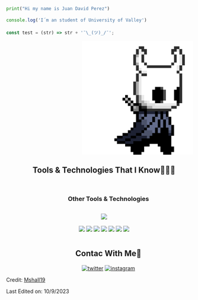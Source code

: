 ```python
print("Hi my name is Juan David Perez")
```
```javascript
console.log('I´m an student of University of Valley')

const test = (str) => str + '¯\_(ツ)_/¯';
```
<img align="right" width="300" alt="GIF" src="https://raw.githubusercontent.com/TanZng/TanZng/master/assets/hollor_knight3.gif" />

<!--Tecnologias-->
<div id="user-content-toc">
  <ul align="center">
    <summary><h2 style="display: inline-block">Tools & Technologies That I Know👨🏻‍💻</h2></summary>
    <div id="user-content-toc">
  <ul align="center">
    <summary><h3 style="display: inline-block">Other Tools & Technologies</h3></summary>
  </ul>
</div>
    
<p align="center">
  <a href="https://skillicons.dev">
    <img src="https://skillicons.dev/icons?i=java,ps,py,js,git,vscode,postgres,wordpress,idea,figma&perline=14" />
  </a>
</p>

<div id="user-content-toc">
  <img src="https://img.shields.io/badge/github-181717.svg?&style=for-the-badge&logo=github&logoColor=white"/>
  <img src="https://img.shields.io/badge/blockbench-1E93D9.svg?&style=for-the-badge&logo=blockbench&logoColor=white"/>
  <img src="https://img.shields.io/badge/wondershare filmora-07273D.svg?&style=for-the-badge&logo=wondersharefilmora&logoColor=white"/>
  <img src="https://img.shields.io/badge/obsstudio-302E31.svg?&style=for-the-badge&logo=obsstudio&logoColor=white"/>
  <img src="https://img.shields.io/badge/jira-0052CC.svg?&style=for-the-badge&logo=jira&logoColor=white"/>
  <img src="https://img.shields.io/badge/adobe XD-FF61F6.svg?&style=for-the-badge&logo=adobexd&logoColor=white"/>
  <img src="https://img.shields.io/badge/adobe premier-9999FF.svg?&style=for-the-badge&logo=adobepremierepro&logoColor=white"/>
</div>

<!--Contacto-->
<div id="user-content-toc">
  <ul align="center">
    <summary><h2 style="display: inline-block">Contac With Me🤝</h2></summary>
    <a href="https://skillicons.dev">
      <a href="https://twitter.com/Marahall_" target="blank"><img align="center" src="https://skillicons.dev/icons?i=twitter" alt="twitter" height="50" width="50" /></a> 
      <a href="https://www.instagram.com/judape.z_11/" target="blank"><img align="center" src="https://skillicons.dev/icons?i=instagram" alt="instagram" height="50" width="50" /></a>
    </a>
  </ul>
</div>

  </ul>
</div>



Credit: [Mshall19](https://github.com/Mshall19)

Last Edited on: 10/9/2023
